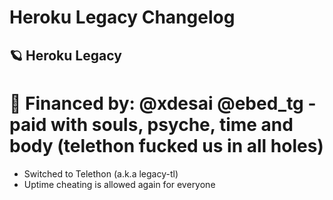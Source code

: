 # Heroku Legacy Changelog
## 🪐 Heroku Legacy
# 💸 Financed by: @xdesai @ebed_tg - paid with souls, psyche, time and body (telethon fucked us in all holes)

- Switched to Telethon (a.k.a legacy-tl)
- Uptime cheating is allowed again for everyone
